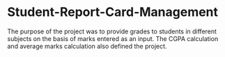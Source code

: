 # Student-Report-Card-Management
The purpose of the project was to provide grades to students in different subjects on the basis of marks entered as an input. The CGPA calculation and average marks calculation also defined the project. 
